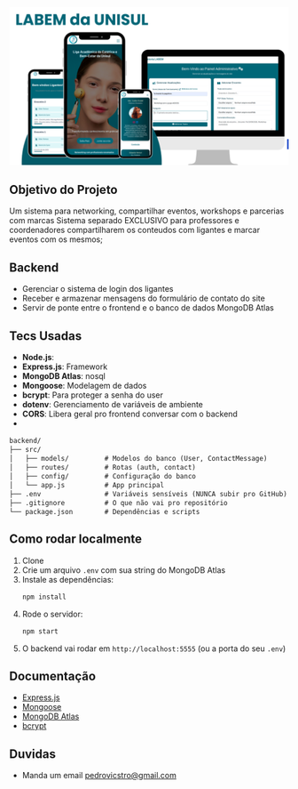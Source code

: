 ![Banner da LABEMGITHUB](assets/LABEMGITHUB.png)

## Objetivo do Projeto

Um sistema para networking, compartilhar eventos, workshops e parcerias com marcas
Sistema separado EXCLUSIVO para professores e coordenadores compartilharem os conteudos com ligantes e marcar eventos com os mesmos;

## Backend

- Gerenciar o sistema de login dos ligantes
- Receber e armazenar mensagens do formulário de contato do site
- Servir de ponte entre o frontend e o banco de dados MongoDB Atlas

## Tecs Usadas

- **Node.js**:
- **Express.js**: Framework
- **MongoDB Atlas**: nosql
- **Mongoose**: Modelagem de dados
- **bcrypt**: Para proteger a senha do user
- **dotenv**: Gerenciamento de variáveis de ambiente
- **CORS**: Libera geral pro frontend conversar com o backend
-

```
backend/
├── src/
│   ├── models/         # Modelos do banco (User, ContactMessage)
│   ├── routes/         # Rotas (auth, contact)
│   ├── config/         # Configuração do banco
│   └── app.js          # App principal
├── .env                # Variáveis sensíveis (NUNCA subir pro GitHub)
├── .gitignore          # O que não vai pro repositório
└── package.json        # Dependências e scripts
```

## Como rodar localmente

1. Clone
2. Crie um arquivo `.env` com sua string do MongoDB Atlas
3. Instale as dependências:
   ```bash
   npm install
   ```
4. Rode o servidor:
   ```bash
   npm start
   ```
5. O backend vai rodar em `http://localhost:5555` (ou a porta do seu `.env`)

## Documentação

- [Express.js](https://expressjs.com/pt-br/)
- [Mongoose](https://mongoosejs.com/)
- [MongoDB Atlas](https://www.mongodb.com/docs/atlas/)
- [bcrypt](https://www.npmjs.com/package/bcrypt)

## Duvidas

- Manda um email pedrovicstro@gmail.com
